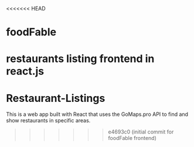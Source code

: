 <<<<<<< HEAD
# foodFable
restaurants listing frontend in react.js
=======
# Restaurant-Listings
 This is a web app built with React that uses the GoMaps.pro API to find and show restaurants in specific areas.
>>>>>>> e4693c0 (initial commit for foodFable frontend)
